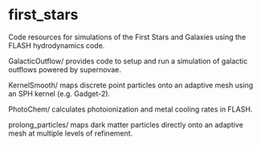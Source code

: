 first_stars
===========

Code resources for simulations of the First Stars and Galaxies using the FLASH hydrodynamics code.

GalacticOutflow/ provides code to setup and run a simulation of galactic outflows powered by supernovae.

KernelSmooth/ maps discrete point particles onto an adaptive mesh using an SPH kernel (e.g. Gadget-2).

PhotoChem/ calculates photoionization and metal cooling rates in FLASH.

prolong_particles/ maps dark matter particles directly onto an adaptive mesh at multiple levels of refinement.




